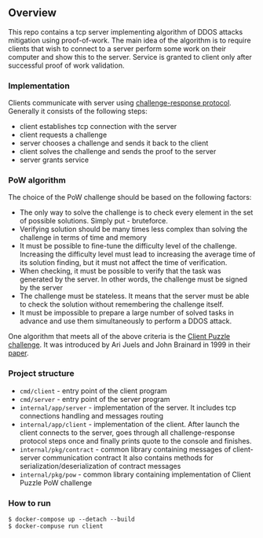 ## Overview

This repo contains a tcp server implementing algorithm of DDOS attacks mitigation using proof-of-work.
The main idea of the algorithm is to require clients that wish to connect to a server 
perform some work on their computer and show this to the server.
Service is granted to client only after successful proof of work validation.

### Implementation

Clients communicate with server using [challenge-response protocol](https://en.wikipedia.org/wiki/Proof_of_work). 
Generally it consists of the following steps:
- client establishes tcp connection with the server
- client requests a challenge
- server chooses a challenge and sends it back to the client
- client solves the challenge and sends the proof to the server
- server grants service

### PoW algorithm
The choice of the PoW challenge should be based on the following factors:
- The only way to solve the challenge is to check every element in the set of possible solutions.
Simply put - bruteforce.
- Verifying solution should be many times less complex than solving the challenge in terms of time and memory
- It must be possible to fine-tune the difficulty level of the challenge. 
Increasing the difficulty level must lead to increasing the average time of its solution finding, 
but it must not affect the time of verification.
- When checking, it must be possible to verify that the task was generated by the server.
In other words, the challenge must be signed by the server
- The challenge must be stateless. It means that the server must be able to check the solution 
without remembering the challenge itself.
- It must be impossible to prepare a large number of solved tasks in advance 
and use them simultaneously to perform a DDOS attack.

One algorithm that meets all of the above criteria is the [Client Puzzle challenge](https://en.wikipedia.org/wiki/Client_Puzzle_Protocol).
It was introduced by Ari Juels and John Brainard in 1999 
in their [paper](http://www.arijuels.com/wp-content/uploads/2013/09/JB99.pdf).


### Project structure

- `cmd/client` - entry point of the client program
- `cmd/server` - entry point of the server program
- `internal/app/server` - implementation of the server. It includes tcp connections handling and messages routing
- `internal/app/client` - implementation of the client. After launch the client connects to the server, 
goes through all challenge-response protocol steps once and finally prints quote to the console and finishes. 
- `internal/pkg/contract` - common library containing messages of client-server communication contract
It also contains methods for serialization/deserialization of contract messages
- `internal/pkg/pow` - common library containing implementation of Client Puzzle PoW challenge

### How to run
```
$ docker-compose up --detach --build
$ docker-compuse run client
```
